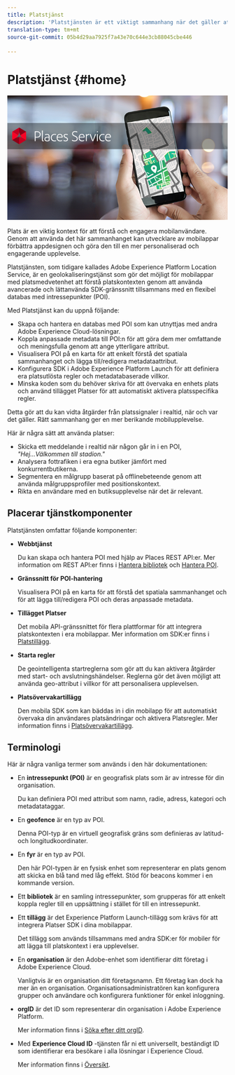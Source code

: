 ```yaml
---
title: Platstjänst
description: 'Platstjänsten är ett viktigt sammanhang när det gäller att förstå mobilanvändarnas engagemang. Genom att använda det här sammanhanget kan utvecklare av mobilappar förbättra appdesignen och göra den till en mer personaliserad och engagerande upplevelse. '
translation-type: tm+mt
source-git-commit: 05b4d29aa7925f7a43e70c644e3cb88045cbe446

---
```



# Platstjänst {#home}

![&quot;Platstjänst&quot;](/help/assets/places-service-header.png)

Plats är en viktig kontext för att förstå och engagera mobilanvändare. Genom att använda det här sammanhanget kan utvecklare av mobilappar förbättra appdesignen och göra den till en mer personaliserad och engagerande upplevelse.

Platstjänsten, som tidigare kallades Adobe Experience Platform Location Service, är en geolokaliseringstjänst som gör det möjligt för mobilappar med platsmedvetenhet att förstå platskontexten genom att använda avancerade och lättanvända SDK-gränssnitt tillsammans med en flexibel databas med intressepunkter (POI).

Med Platstjänst kan du uppnå följande:

* Skapa och hantera en databas med POI som kan utnyttjas med andra Adobe Experience Cloud-lösningar.
* Koppla anpassade metadata till POI:n för att göra dem mer omfattande och meningsfulla genom att ange ytterligare attribut.
* Visualisera POI på en karta för att enkelt förstå det spatiala sammanhanget och lägga till/redigera metadataattribut.
* Konfigurera SDK i Adobe Experience Platform Launch för att definiera era platsutlösta regler och metadatabaserade villkor.
* Minska koden som du behöver skriva för att övervaka en enhets plats och använd tillägget Platser för att automatiskt aktivera platsspecifika regler.

Detta gör att du kan vidta åtgärder från platssignaler i realtid, när och var det gäller. Rätt sammanhang ger en mer berikande mobilupplevelse.

Här är några sätt att använda platser:

* Skicka ett meddelande i realtid när någon går in i en POI, *&quot;Hej...Välkommen till stadion.&quot;*
* Analysera fottrafiken i era egna butiker jämfört med konkurrentbutikerna.
* Segmentera en målgrupp baserat på offlinebeteende genom att använda målgruppsprofiler med positionskontext.
* Rikta en användare med en butiksupplevelse när det är relevant.

## Placerar tjänstkomponenter

Platstjänsten omfattar följande komponenter:

* **Webbtjänst**

   Du kan skapa och hantera POI med hjälp av Places REST API:er. Mer information om REST API:er finns i [Hantera bibliotek](/help/web-service-api/api-usage/manage-libraries/manage-libraries.md) och [Hantera POI](/help/web-service-api/api-usage/manage-pois/manage-pois.md).

* **Gränssnitt för POI-hantering**

   Visualisera POI på en karta för att förstå det spatiala sammanhanget och för att lägga till/redigera POI och deras anpassade metadata.

* **Tillägget Platser**

   Det mobila API-gränssnittet för flera plattformar för att integrera platskontexten i era mobilappar. Mer information om SDK:er finns i [Platstillägg](/help/places-ext-aep-sdks/places-extension/places-extension.md).

* **Starta regler**

   De geointelligenta startreglerna som gör att du kan aktivera åtgärder med start- och avslutningshändelser. Reglerna gör det även möjligt att använda geo-attribut i villkor för att personalisera upplevelsen.

* **Platsövervakartillägg**

   Den mobila SDK som kan bäddas in i din mobilapp för att automatiskt övervaka din användares platsändringar och aktivera Platsregler. Mer information finns i [Platsövervakartillägg](/help/places-ext-aep-sdks/places-monitor-extension/places-monitor-extension.md).

## Terminologi

Här är några vanliga termer som används i den här dokumentationen:

* En **intressepunkt (POI)** är en geografisk plats som är av intresse för din organisation.

   Du kan definiera POI med attribut som namn, radie, adress, kategori och metadatataggar.

* En **geofence** är en typ av POI.

   Denna POI-typ är en virtuell geografisk gräns som definieras av latitud- och longitudkoordinater.

* En **fyr** är en typ av POI.

   Den här POI-typen är en fysisk enhet som representerar en plats genom att skicka en blå tand med låg effekt. Stöd för beacons kommer i en kommande version.

* Ett **bibliotek** är en samling intressepunkter, som grupperas för att enkelt koppla regler till en uppsättning i stället för till en intressepunkt.

* Ett **tillägg** är det Experience Platform Launch-tillägg som krävs för att integrera Platser SDK i dina mobilappar.

   Det tillägg som används tillsammans med andra SDK:er för mobiler för att lägga till platskontext i era upplevelser.

* En **organisation** är den Adobe-enhet som identifierar ditt företag i Adobe Experience Cloud.

   Vanligtvis är en organisation ditt företagsnamn. Ett företag kan dock ha mer än en organisation. Organisationsadministratören kan konfigurera grupper och användare och konfigurera funktioner för enkel inloggning.

* **orgID** är det ID som representerar din organisation i Adobe Experience Platform.

   Mer information finns i [Söka efter ditt orgID](https://forums.adobe.com/thread/2339895).

* Med **Experience Cloud ID** -tjänsten får ni ett universellt, beständigt ID som identifierar era besökare i alla lösningar i Experience Cloud.

   Mer information finns i [Översikt](https://docs.adobe.com/content/help/en/id-service/using/intro/overview.html).
